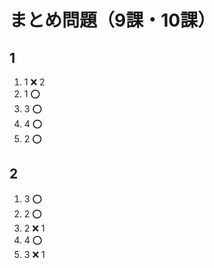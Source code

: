# まとめ問題（9課・10課）

## 1

1. 1 ❌ 2
2. 1 ⭕
3. 3 ⭕
4. 4 ⭕
5. 2 ⭕

## 2

1. 3 ⭕
2. 2 ⭕
3. 2 ❌ 1
4. 4 ⭕
5. 3 ❌ 1